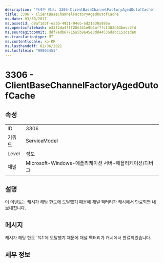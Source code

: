 ```yaml
---
description: '자세한 정보: 3306-ClientBaseChannelFactoryAgedOutofCache'
title: 3306 - ClientBaseChannelFactoryAgedOutofCache
ms.date: 03/30/2017
ms.assetid: d8af1dbf-ea3b-4931-94eb-6d21e30a886e
ms.openlocfilehash: e33f2da4fff286351e9b6af7fcf382d03becc2fd
ms.sourcegitcommit: ddf7edb67715a5b9a45e3dd44536dabc153c1de0
ms.translationtype: MT
ms.contentlocale: ko-KR
ms.lasthandoff: 02/06/2021
ms.locfileid: "99803453"
---
```

# <a name="3306---clientbasechannelfactoryagedoutofcache"></a>3306 - ClientBaseChannelFactoryAgedOutofCache

## <a name="properties"></a>속성  
  
|||  
|-|-|  
|ID|3306|  
|키워드|ServiceModel|  
|Level|정보|  
|채널|Microsoft-Windows-애플리케이션 서버-애플리케이션/디버그|  
  
## <a name="description"></a>설명  

 이 이벤트는 캐시가 해당 한도에 도달했기 때문에 채널 팩터리가 캐시에서 만료되면 내보내집니다.  
  
## <a name="message"></a>메시지  

 캐시가 해당 한도 '%1'에 도달했기 때문에 채널 팩터리가 캐시에서 만료되었습니다.  
  
## <a name="details"></a>세부 정보
